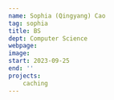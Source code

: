```yaml
---
name: Sophia (Qingyang) Cao
tag: sophia
title: BS
dept: Computer Science
webpage: 
image: 
start: 2023-09-25
end: ''
projects:
    caching
---
```

